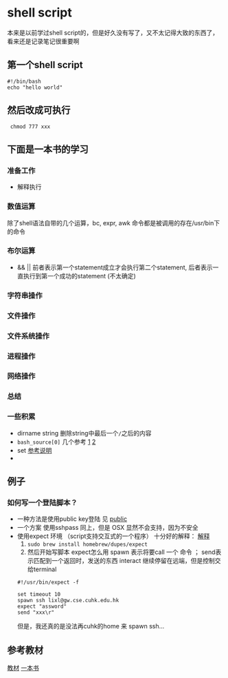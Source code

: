 # shell script
本来是以前学过shell script的，但是好久没有写了，又不太记得大致的东西了，看来还是记录笔记很重要啊

## 第一个shell script
```
#!/bin/bash
echo "hello world"
```

 
## 然后改成可执行
` chmod 777 xxx`

## 下面是一本书的学习
### 准备工作
* 解释执行

### 数值运算
除了shell语法自带的几个运算，bc, expr, awk 命令都是被调用的存在/usr/bin下的命令
### 布尔运算
* && ||  前者表示第一个statement成立才会执行第二个statement, 后者表示一直执行到第一个成功的statement (不太确定)

### 字符串操作
### 文件操作
### 文件系统操作
### 进程操作
### 网络操作
### 总结

### 一些积累
* dirname string   删除string中最后一个`/`之后的内容
* `bash_source[0]`  几个参考 [1](http://stackoverflow.com/questions/421772/how-can-a-bash-script-know-the-directory-it-is-installed-in-when-it-is-sourced-w) [2](http://stackoverflow.com/questions/59895/can-a-bash-script-tell-which-directory-it-is-stored-in)
* set  [参考说明](http://linuxcommand.org/lc3_man_pages/seth.html)
* 

## 例子
### 如何写一个登陆脚本？
* 一种方法是使用public key登陆 见 [public](http://serverfault.com/questions/241588/how-to-automate-ssh-login-with-password) 
* 一个方案
使用sshpass 同上，但是 OSX 显然不会支持，因为不安全
* 使用expect 环境 （script支持交互式的一个程序）
	十分好的解释： [解释](https://www.centos.bz/2013/07/expect-spawn-linux-expect-usage/)
	1. `sudo brew install homebrew/dupes/expect`
	2. 然后开始写脚本    expect怎么用
	spawn 表示将要call 一个 命令 ；
	send表示匹配到一个返回时，发送的东西 
	interact 继续停留在远端，但是控制交给terminal 
	```
	#!/usr/bin/expect -f
 
	set timeout 10
	spawn ssh lixl@gw.cse.cuhk.edu.hk
	expect "assword"
	send "xxx\r"
	```
	但是，我还真的是没法再cuhk的home 来 spawn ssh...

## 参考教材 
[教材](http://tldp.org/LDP/abs/html/)
[一本书](http://www.tinylab.org/open-shell-book/)